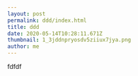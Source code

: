 ```yaml
---
layout: post
permalink: ddd/index.html
title: ddd
date: 2020-05-14T10:28:11.671Z
thumbnail: 1_3jddnpryosdv5ziiux7jya.png
author: me
---
```

fdfdf